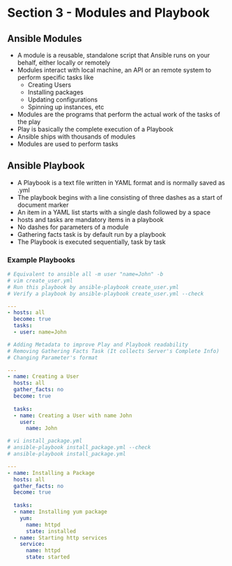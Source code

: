 # Section 3 - Modules and Playbook

## Ansible Modules

- A module is a reusable, standalone script that Ansible runs on your behalf, either locally or remotely
- Modules interact with local machine, an API or an remote system to perform specific tasks like
	- Creating Users
	- Installing packages
	- Updating configurations
	- Spinning up instances, etc
- Modules are the programs that perform the actual work of the tasks of the play
- Play is basically the complete execution of a Playbook
- Ansible ships with thousands of modules
- Modules are used to perform tasks

## Ansible Playbook

- A Playbook is a text file written in YAML format and is normally saved as .yml
- The playbook begins with a line consisting of three dashes as a start of document marker
- An item in a YAML list starts with a single dash followed by a space
- hosts and tasks are mandatory items in a playbook
- No dashes for parameters of a module
- Gathering facts task is by default run by a playbook
- The Playbook is executed sequentially, task by task

### Example Playbooks

```yaml
# Equivalent to ansible all -m user "name=John" -b
# vim create_user.yml
# Run this playbook by ansible-playbook create_user.yml
# Verify a playbook by ansible-playbook create_user.yml --check

---
- hosts: all
  become: true
  tasks:
  - user: name=John
```

```yaml
# Adding Metadata to improve Play and Playbook readability
# Removing Gathering Facts Task (It collects Server's Complete Info)
# Changing Parameter's format

---
- name: Creating a User
  hosts: all
  gather_facts: no
  become: true
  
  tasks:
  - name: Creating a User with name John
    user:
      name: John
```

```yaml
# vi install_package.yml
# ansible-playbook install_package.yml --check
# ansible-playbook install_package.yml

---
- name: Installing a Package
  hosts: all
  gather_facts: no
  become: true
  
  tasks:
  - name: Installing yum package
    yum:
      name: httpd
      state: installed
  - name: Starting http services
    service:
      name: httpd
      state: started
```